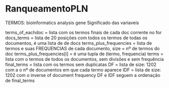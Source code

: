 # RanqueamentoPLN
TERMOS: bioinformatics analysis gene
Significado das variaveis

terms_of_eachdoc = lista com os termos finais de cada doc corrente no for
docs_terms = lista de 20 posições com todos os termos de todas os documentos, é uma lista de de docs
terms_plus_frequencies = lista de termos e suas FREQUENCIAS de cada documento, size = nº de termos do doc
terms_plus_frequencies[i] = é uma tupla de (termo, frequencia)
terms = lista com o termos de todos os documentos, sem divisões e sem frequência
final_terms = lista com os termos sem duplicatas
DF = lista de size: 1202 com a o nº de documentos em que cada termo aparece
IDF = lista de size: 1202 com o inverse of document frequency
DF e IDF seguem a ordenação de final_terms